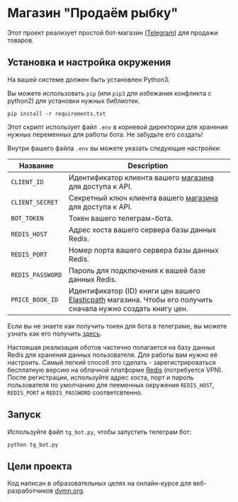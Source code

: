 # Магазин "Продаём рыбку"

Этот проект реализует простой бот-магазин ([Telegram](https://t.me/paser_store_bot)) для продажи товаров.

## Установка и настройка окружения

На вашей системе должен быть установлен Python3.

Вы можете использовать `pip` (или `pip3` для избежания конфликта с python2) для установки нужных библиотек.
```
pip install -r requirements.txt
```

Этот скрипт использует файл `.env` в корневой директории для хранения нужных переменных для работы бота. Не забудьте его создать!

Внутри фашего файла `.env` вы можете указать следующие настройки:

| Название | Description |
| - | - |
| `CLIENT_ID` | Идентификатор клиента вашего [магазина](https://www.elasticpath.com/) для доступа к API.
| `CLIENT_SECRET` | Секретный ключ клиента вашего [магазина](https://www.elasticpath.com/) для доступа к API.
| `BOT_TOKEN` | Токен вашего телеграм-бота.
| `REDIS_HOST` | Адрес хоста вашего сервера базы данных Redis.
| `REDIS_PORT` | Номер порта вашего сервера базы данных Redis.
| `REDIS_PASSWORD` | Пароль для подключения к вашей базе данных Redis.
| `PRICE_BOOK_ID` | Идентификатор (ID) книги цен вашего [Elasticpath](https://www.elasticpath.com/) магазина. Чтобы его получить сначала нужно создать книгу цен.

Если вы не знаете как получить токен для бота в телеграме, вы можете узнать как его получить [здесь](https://core.telegram.org/bots#3-how-do-i-create-a-bot).

Настояшая реализация оботов частично полагается на базу данных Redis для хранения данных пользователя. Для работы вам нужно её настроить.
Самый легкий способ это сделать - зарегистрироваться бесплатную версию на облачной платформе [Redis](https://redis.com/try-free/) (потребуется VPN).
После регистрации, используйте адрес хоста, порт и пароль пользователя по умолчанию для пееменных окружения `REDIS_HOST`, `REDIS_PORT` и `REDIS_PASSWORD` соответсвтенно.

## Запуск

Используйте файл `tg_bot.py`, чтобы запустить телеграм бот:

```
python tg_bot.py 
```

## Цели проекта

Код написан в образовательных целях на онлайн-курсе для веб-разработчиков [dvmn.org](https://dvmn.org/).